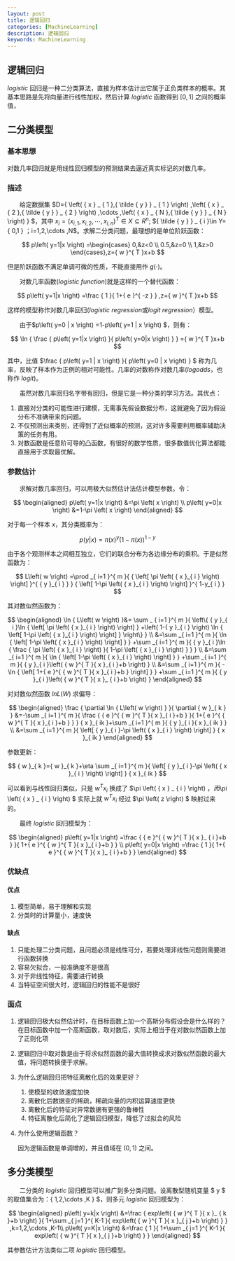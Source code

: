 ```yaml
---
layout: post
title: 逻辑回归
categories: [MachineLearning]
description: 逻辑回归
keywords: MachineLearning
---
```



逻辑回归
---


$logistic$ 回归是一种二分类算法，直接为样本估计出它属于正负类样本的概率。其基本思路是先将向量进行线性加权，然后计算 $logistic$ 函数得到 $[0,1]$ 之间的概率值，

## 二分类模型

### 基本思想
对数几率回归就是用线性回归模型的预测结果去逼近真实标记的对数几率。

### 描述
&emsp;&emsp;给定数据集 $D=\{ \left( { x }  _  { 1 },{ \tilde { y }  }  _  { 1 } \right) ,\left( { x }  _  { 2 },{ \tilde { y }  }  _  { 2 } \right) ,\cdots ,\left( { x }  _  { N },{ \tilde { y }  }  _  { N } \right)  \} $，其中 ${ x }  _  { i }={ \left( { x }  _  { i,1 },{ x }  _  { i,2 },\cdots ,{ x }  _  { i,n } \right)  }^{ T }\in X\subseteq { R }^{ n }$; ${ \tilde { y }  }  _  { i }\in Y={ 0,1 } $；$i=1,2,\cdots ,N$。求解二分类问题，最理想的是单位阶跃函数：

$$
p\left( y=1|x \right) =\begin{cases} 0,&z<0 \\ 0.5,&z=0 \\ 1,&z>0 \end{cases},z={ w }^{ T }x+b
$$

但是阶跃函数不满足单调可微的性质，不能直接用作 $g(\cdot)$。

&emsp;&emsp;对数几率函数($logistic \ function$)就是这样的一个替代函数：

$$
p\left( y=1|x \right) =\frac { 1 }{ 1+{ e }^{ -z } } ,z={ w }^{ T }x+b
$$

这样的模型称作对数几率回归($logistic \ regression$或$logit \ regression$）模型。

&emsp;&emsp;由于$p\left( y=0 \| x \right) =1-p\left( y=1 \| x \right) $，则有：

$$
\ln { \frac { p\left( y=1|x \right)  }{ p\left( y=0|x \right)  }  } ={ w }^{ T }x+b
$$

其中，比值 $\frac { p\left( y=1 \| x \right)  }{ p\left( y=0 \| x \right)  } $ 称为几率，反映了样本作为正例的相对可能性。几率的对数称作对数几率($log odds$，也称作 $logit$)。

&emsp;&emsp;虽然对数几率回归名字带有回归，但是它是一种分类的学习方法。其优点：
1. 直接对分类的可能性进行建模，无需事先假设数据分布，这就避免了因为假设分布不准确带来的问题。
2. 不仅预测出来类别，还得到了近似概率的预测，这对许多需要利用概率辅助决策的任务有用。
3. 对数函数是任意阶可导的凸函数，有很好的数学性质，很多数值优化算法都能直接用于求取最优解。

### 参数估计
&emsp;&emsp;求解对数几率回归，可以用极大似然估计法估计模型参数。令：

$$
\begin{aligned}
p\left( y=1|x \right) &=\pi \left( x \right) \\ p\left( y=0|x \right) &=1-\pi \left( x \right) 
\end{aligned} 
$$

对于每一个样本 $x$，其分类概率为：

$$
p\left( y|x \right) ={ \pi \left( x \right)  }^{ y }{ \left( 1-\pi \left( x \right)  \right)  }^{ 1-y }
$$

由于各个观测样本之间相互独立，它们的联合分布为各边缘分布的乘积。于是似然函数为：

$$
L\left( w \right) =\prod _{ i=1 }^{ m }{ { \left[ \pi \left( { x }_{ i } \right)  \right]  }^{ { y }_{ i } } } { \left[ 1-\pi \left( { x }_{ i } \right)  \right]  }^{ 1-y_{ i } }
$$

其对数似然函数为：

$$
\begin{aligned}
\ln { L\left( w \right) }&= \sum _ { i=1 }^{ m }{ \left\{ { y }_{ i }\ln { \left[ \pi \left( { x }_{ i } \right)  \right]  } +\left( 1-{ y }_{ i } \right) \ln { \left[ 1-\pi \left( { x }_{ i } \right)  \right]  }  \right\}  } \\ &=\sum _{ i=1 }^{ m }{ \ln { \left[ 1-\pi \left( { x }_{ i } \right)  \right]  }  } +\sum _{ i=1 }^{ m }{ { y }_{ i }\ln { \frac { \pi \left( { x }_{ i } \right)  }{ 1-\pi \left( { x }_{ i } \right)  }  }  } \\ &=\sum _{ i=1 }^{ m }{ \ln { \left[ 1-\pi \left( { x }_{ i } \right)  \right]  }  } +\sum _{ i=1 }^{ m }{ { y }_{ i }\left( { w }^{ T }{ x }_{ i }+b \right)  } \\ &=\sum _{ i=1 }^{ m }{ -\ln { \left[ 1+{ e }^{ { w }^{ T }{ x }_{ i }+b } \right]  }  } +\sum _{ i=1 }^{ m }{ { y }_{ i }\left( { w }^{ T }{ x }_ { i }+b \right)  } 
\end{aligned}
$$

对对数似然函数 $lnL(W)$ 求偏导：

$$
\begin{aligned}
\frac { \partial \ln { L\left( w \right)  }  }{ \partial { w }_{ k } } &=-\sum _{ i=1 }^{ m }{ \frac { { e }^{ { w }^{ T }{ x }_{ i }+b } }{ 1+{ e }^{ { w }^{ T }{ x }_{ i }+b } }  } { x }_{ ik }+\sum _{ i=1 }^{ m }{ { y }_{ i }{ x }_{ ik } } \\ &=\sum _{ i=1 }^{ m }{ \left[ { y }_{ i }-\pi \left( { x }_{ i } \right)  \right]  } { x }_{ ik }
\end{aligned}
$$

参数更新：

$$
{ w }_{ k }={ w }_{ k }+\eta \sum _{ i=1 }^{ m }{ \left[ { y }_{ i }-\pi \left( { x }_{ i } \right)  \right]  } { x }_{ ik }
$$

可以看到与线性回归类似，只是 ${ w }^{ T }{ x }  _  { i }$ 换成了 $\pi \left( { x }  _  { i } \right) $，而$\pi \left( { x }  _  { i } \right) $ 实际上就 ${ w }^{ T }{ x }  _  { i }$ 经过 $\pi \left( z \right) $ 映射过来的。

&emsp;&emsp;最终 $logistic$ 回归模型为：

$$
\begin{aligned}
p\left( y=1|x \right) =\frac { { e }^{ { w }^{ T }{ x }_ { i }+b } }{ 1+{ e }^{ { w }^{ T }{ x }_{ i }+b } } \\ p\left( y=0|x \right) =\frac { 1 }{ 1+{ e }^{ { w }^{ T }{ x }_ { i }+b } } 
\end{aligned}
$$

### 优缺点
#### 优点
1. 模型简单，易于理解和实现
2. 分类时的计算量小，速度快

#### 缺点
1. 只能处理二分类问题，且问题必须是线性可分，若要处理非线性问题则需要进行函数转换
2. 容易欠拟合，一般准确度不是很高
3. 对于非线性特征，需要进行转换
4. 当特征空间很大时，逻辑回归的性能不是很好

### 面点
1. 逻辑回归极大似然估计时，在目标函数上加一个高斯分布假设会是什么样的？<br>
   在目标函数中加一个高斯函数，取对数后，实际上相当于在对数似然函数上加了正则化项
2. 逻辑回归中取对数是由于将求似然函数的最大值转换成求对数似然函数的最大值，将问题转换便于求解。
3. 为什么逻辑回归把特征离散化后的效果更好？
   1. 使模型的收敛速度加快
   2. 离散化后数据变的稀疏，稀疏向量的内积运算速度更快
   3. 离散化后的特征对异常数据有更强的鲁棒性
   4. 特征离散化后简化了逻辑回归模型，降低了过拟合的风险
4. 为什么使用逻辑函数？

    因为逻辑函数是单调增的，并且值域在 $(0, 1)$ 之间。

## 多分类模型
&emsp;&emsp;二分类的 $logistic$ 回归模型可以推广到多分类问题。设离散型随机变量 $ y $ 的取值集合为：\{ 1,2,\cdots ,K \} $，则多元 $logistic$ 回归模型为：

$$
\begin{aligned}
p\left( y=k|x \right) &=\frac { exp\left( { w }^{ T }{ x }_ { k }+b \right)  }{ 1+\sum _{ j=1 }^{ K-1 }{ exp\left( { w }^{ T }{ x }_{ j }+b \right)  }  } ,k=1,2,\cdots ,K-1\\ p\left( y=K|x \right) &=\frac { 1 }{ 1+\sum _{ j=1 }^{ K-1 }{ exp\left( { w }^{ T }{ x }_{ j }+b \right)  }  } 
\end{aligned}
$$

其参数估计方法类似二项 $logistic$ 回归模型。
    
